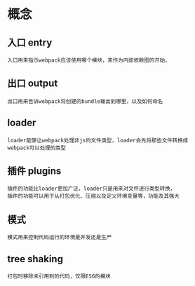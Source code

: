 # 概念

## 入口 entry
    入口用来指示webpack应该使用哪个模块，来作为内部依赖图的开始，

## 出口 output
    出口用来告诉webpack将创建的bundle输出到哪里，以及如何命名

## loader
    loader能够让webpack处理非js的文件类型，loader会先将那些文件转换成
    webpack可以处理的类型

## 插件 plugins
    插件的功能比loader更加广泛，loader只是用来对文件进行类型转换，
    插件的功能可以用于从打包优化、压缩以及定义环境变量等，功能及其强大

## 模式
    模式用来控制代码运行的环境是开发还是生产

## tree shaking
    打包时移除未引用到的代码，仅限ES6的模块